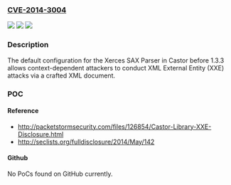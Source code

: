 ### [CVE-2014-3004](https://cve.mitre.org/cgi-bin/cvename.cgi?name=CVE-2014-3004)
![](https://img.shields.io/static/v1?label=Product&message=n%2Fa&color=blue)
![](https://img.shields.io/static/v1?label=Version&message=n%2Fa&color=blue)
![](https://img.shields.io/static/v1?label=Vulnerability&message=n%2Fa&color=brighgreen)

### Description

The default configuration for the Xerces SAX Parser in Castor before 1.3.3 allows context-dependent attackers to conduct XML External Entity (XXE) attacks via a crafted XML document.

### POC

#### Reference
- http://packetstormsecurity.com/files/126854/Castor-Library-XXE-Disclosure.html
- http://seclists.org/fulldisclosure/2014/May/142

#### Github
No PoCs found on GitHub currently.

